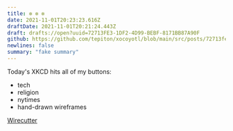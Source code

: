 ```yaml
---
title: ✼ ✼ ✼
date: 2021-11-01T20:23:23.616Z
draftDate: 2021-11-01T20:21:24.443Z
draft: drafts://open?uuid=72713FE3-1DF2-4D99-BEBF-8171BB87A90F
github: https://github.com/tepiton/xocoyotl/blob/main/src/posts/72713fe3-1df2-4d99-bebf-8171bb87a90f.md
newlines: false
summary: "fake summary"
---
```

Today's XKCD hits all of my buttons:

- tech
- religion
- nytimes
- hand-drawn wireframes

[Wirecutter](https://xkcd.com/2536/)

